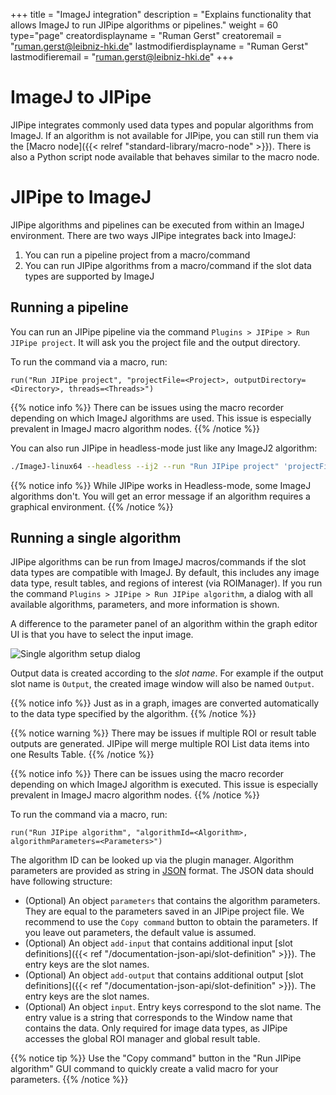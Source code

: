 +++
title = "ImageJ integration"
description = "Explains functionality that allows ImageJ to run JIPipe algorithms or pipelines."
weight = 60
type="page"
creatordisplayname = "Ruman Gerst"
creatoremail = "ruman.gerst@leibniz-hki.de"
lastmodifierdisplayname = "Ruman Gerst"
lastmodifieremail = "ruman.gerst@leibniz-hki.de"
+++

# ImageJ to JIPipe

JIPipe integrates commonly used data types and popular algorithms from ImageJ.
If an algorithm is not available for JIPipe, you can still run them via the [Macro node]({{< relref "standard-library/macro-node" >}}).
There is also a Python script node available that behaves similar to the macro node.

# JIPipe to ImageJ

JIPipe algorithms and pipelines can be executed from within an ImageJ environment.
There are two ways JIPipe integrates back into ImageJ:

1. You can run a pipeline project from a macro/command
2. You can run JIPipe algorithms from a macro/command if the slot data types are supported by ImageJ

## Running a pipeline

You can run an JIPipe pipeline via the command `Plugins > JIPipe > Run JIPipe project`. It will ask you
the project file and the output directory.

To run the command via a macro, run:

```
run("Run JIPipe project", "projectFile=<Project>, outputDirectory=<Directory>, threads=<Threads>")
```

{{% notice info %}}
There can be issues using the macro recorder depending on which ImageJ algorithms are used.
This issue is especially prevalent in ImageJ macro algorithm nodes.
{{% /notice %}}

You can also run JIPipe in headless-mode just like any ImageJ2 algorithm:

```bash
./ImageJ-linux64 --headless --ij2 --run "Run JIPipe project" 'projectFile="<Project>", outputDirectory="<Directory>", threads=<Threads>'
```

{{% notice info %}}
While JIPipe works in Headless-mode, some ImageJ algorithms don't. You will get an error message if an algorithm requires a graphical environment.
{{% /notice %}}

## Running a single algorithm

JIPipe algorithms can be run from ImageJ macros/commands if the slot data types are compatible with ImageJ.
By default, this includes any image data type, result tables, and regions of interest (via ROIManager).
If you run the command `Plugins > JIPipe > Run JIPipe algorithm`, a dialog with all available algorithms,
parameters, and more information is shown.

A difference to the parameter panel of an algorithm within the graph editor UI is that you have to select the
input image.

![Single algorithm setup dialog](/img/documentation/run-single-algorithm.png)

Output data is created according to the *slot name*. For example if the output slot name is `Output`,
the created image window will also be named `Output`.

{{% notice info %}}
Just as in a graph, images are converted automatically to the data type specified by the algorithm.
{{% /notice %}}

{{% notice warning %}}
There may be issues if multiple ROI or result table outputs are generated.
JIPipe will merge multiple ROI List data items into one Results Table.
{{% /notice %}}

{{% notice info %}}
There can be issues using the macro recorder depending on which ImageJ algorithm is executed.
This issue is especially prevalent in ImageJ macro algorithm nodes.
{{% /notice %}}

To run the command via a macro, run:

```
run("Run JIPipe algorithm", "algorithmId=<Algorithm>, algorithmParameters=<Parameters>")
```

The algorithm ID can be looked up via the plugin manager.
Algorithm parameters are provided as string in [JSON](https://json.org/) format.
The JSON data should have following structure:

* (Optional) An object `parameters` that contains the algorithm parameters. They are equal to the parameters saved in an JIPipe project file. We recommend to use the `Copy command` button to obtain the parameters. If you leave out parameters, the default value is assumed.
* (Optional) An object `add-input` that contains additional input [slot definitions]({{< ref "/documentation-json-api/slot-definition" >}}). The entry keys are the slot names.
* (Optional) An object `add-output` that contains additional output [slot definitions]({{< ref "/documentation-json-api/slot-definition" >}}). The entry keys are the slot names.
* (Optional) An object `input`. Entry keys correspond to the slot name. The entry value is a string that corresponds to the Window name that contains the data. Only required for image data types, as JIPipe accesses the global ROI manager and global result table.

{{% notice tip %}}
Use the "Copy command" button in the "Run JIPipe algorithm" GUI command to quickly create a valid macro for your parameters.
{{% /notice %}}
